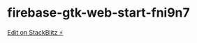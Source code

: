 # firebase-gtk-web-start-fni9n7

[Edit on StackBlitz ⚡️](https://stackblitz.com/edit/firebase-gtk-web-start-fni9n7)
